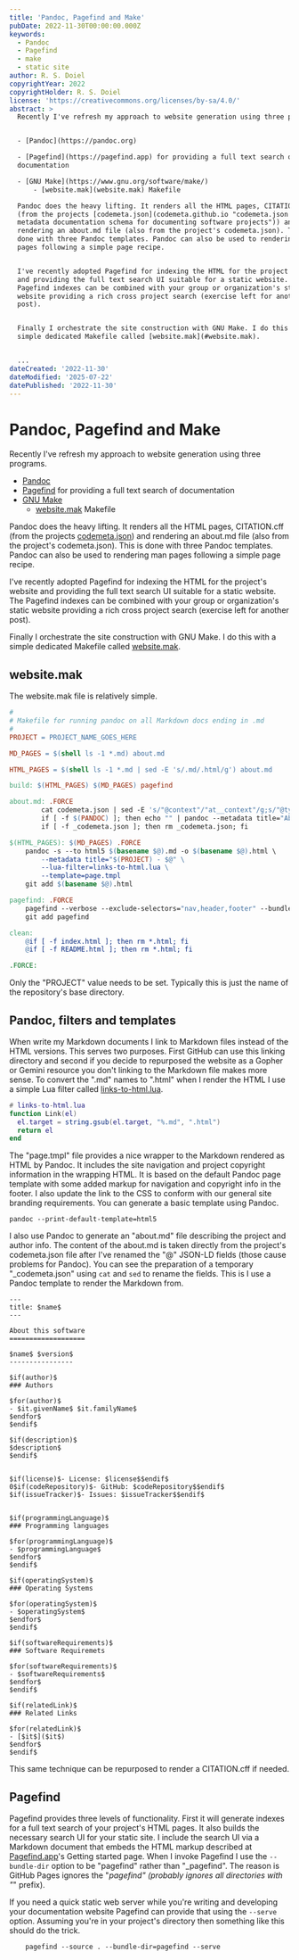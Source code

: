 ```yaml
---
title: 'Pandoc, Pagefind and Make'
pubDate: 2022-11-30T00:00:00.000Z
keywords:
  - Pandoc
  - Pagefind
  - make
  - static site
author: R. S. Doiel
copyrightYear: 2022
copyrightHolder: R. S. Doiel
license: 'https://creativecommons.org/licenses/by-sa/4.0/'
abstract: >
  Recently I've refresh my approach to website generation using three programs.


  - [Pandoc](https://pandoc.org)

  - [Pagefind](https://pagefind.app) for providing a full text search of
  documentation

  - [GNU Make](https://www.gnu.org/software/make/)
      - [website.mak](website.mak) Makefile

  Pandoc does the heavy lifting. It renders all the HTML pages, CITATION.cff
  (from the projects [codemeta.json](codemeta.github.io "codemeta.json is a
  metadata documentation schema for documenting software projects")) and
  rendering an about.md file (also from the project's codemeta.json). This is
  done with three Pandoc templates. Pandoc can also be used to rendering man
  pages following a simple page recipe.


  I've recently adopted Pagefind for indexing the HTML for the project's website
  and providing the full text search UI suitable for a static website. The
  Pagefind indexes can be combined with your group or organization's static
  website providing a rich cross project search (exercise left for another
  post).


  Finally I orchestrate the site construction with GNU Make. I do this with a
  simple dedicated Makefile called [website.mak](#website.mak).


  ...
dateCreated: '2022-11-30'
dateModified: '2025-07-22'
datePublished: '2022-11-30'
---
```


# Pandoc, Pagefind and Make

Recently I've refresh my approach to website generation using three programs.

- [Pandoc](https://pandoc.org)
- [Pagefind](https://pagefind.app) for providing a full text search of documentation
- [GNU Make](https://www.gnu.org/software/make/)
    - [website.mak](website.mak) Makefile

Pandoc does the heavy lifting. It renders all the HTML pages, CITATION.cff (from the projects [codemeta.json](codemeta.github.io "codemeta.json is a metadata documentation schema for documenting software projects")) and rendering an about.md file (also from the project's codemeta.json). This is done with three Pandoc templates. Pandoc can also be used to rendering man pages following a simple page recipe.

I've recently adopted Pagefind for indexing the HTML for the project's website and providing the full text search UI suitable for a static website. The Pagefind indexes can be combined with your group or organization's static website providing a rich cross project search (exercise left for another post).

Finally I orchestrate the site construction with GNU Make. I do this with a simple dedicated Makefile called [website.mak](#website.mak).


## website.mak

The website.mak file is relatively simple.

```makefile
#
# Makefile for running pandoc on all Markdown docs ending in .md
#
PROJECT = PROJECT_NAME_GOES_HERE

MD_PAGES = $(shell ls -1 *.md) about.md

HTML_PAGES = $(shell ls -1 *.md | sed -E 's/.md/.html/g') about.md

build: $(HTML_PAGES) $(MD_PAGES) pagefind

about.md: .FORCE
        cat codemeta.json | sed -E 's/"@context"/"at__context"/g;s/"@type"/"at__type"/g;s/"@id"/"at__id"/g' >_codemeta.json
        if [ -f $(PANDOC) ]; then echo "" | pandoc --metadata title="About $(PROJECT)" --metadata-file=_codemeta.json --template codemeta-md.tmpl >about.md; fi
        if [ -f _codemeta.json ]; then rm _codemeta.json; fi

$(HTML_PAGES): $(MD_PAGES) .FORCE
	pandoc -s --to html5 $(basename $@).md -o $(basename $@).html \
		--metadata title="$(PROJECT) - $@" \
	    --lua-filter=links-to-html.lua \
	    --template=page.tmpl
	git add $(basename $@).html

pagefind: .FORCE
	pagefind --verbose --exclude-selectors="nav,header,footer" --bundle-dir ./pagefind --source .
	git add pagefind

clean:
	@if [ -f index.html ]; then rm *.html; fi
	@if [ -f README.html ]; then rm *.html; fi

.FORCE:
```

Only the "PROJECT" value needs to be set. Typically this is just the name of the repository's base directory.

## Pandoc, filters and templates

When write my Markdown documents I link to Markdown files instead of the HTML versions. This serves two purposes. First GitHub can use this linking directory and second if you decide to repurposed the website as a Gopher or Gemini resource
you don't linking to the Markdown file makes more sense.  To convert the ".md" names to ".html" when I render the HTML I use a simple Lua filter called [links-to-html.lua](https://stackoverflow.com/questions/40993488/convert-markdown-links-to-html-with-pandoc#49396058 "see the stackoverflow answer that shows this technique").

```lua
# links-to-html.lua
function Link(el)
  el.target = string.gsub(el.target, "%.md", ".html")
  return el
end
```

The "page.tmpl" file provides a nice wrapper to the Markdown rendered as HTML by Pandoc. It includes the site navigation and project copyright information in the wrapping HTML. It is based on the default Pandoc page template with some added markup for navigation and copyright info in the footer. I also update the link to the CSS to conform with our general site branding requirements. You can generate a basic template using Pandoc.

```shell
pandoc --print-default-template=html5
```

I also use Pandoc to generate an "about.md" file describing the project and author info.  The content of the about.md is taken directly from the project's codemeta.json file after I've renamed the "@" JSON-LD fields (those cause problems for Pandoc). You can see the preparation of a temporary "_codemeta.json" using `cat` and `sed` to rename the fields. This is I use a Pandoc template to render the Markdown from.

```pandoc
---
title: $name$
---

About this software
===================

$name$ $version$
----------------

$if(author)$
### Authors

$for(author)$
- $it.givenName$ $it.familyName$
$endfor$
$endif$

$if(description)$
$description$
$endif$


$if(license)$- License: $license$$endif$
0$if(codeRepository)$- GitHub: $codeRepository$$endif$
$if(issueTracker)$- Issues: $issueTracker$$endif$


$if(programmingLanguage)$
### Programming languages

$for(programmingLanguage)$
- $programmingLanguage$
$endfor$
$endif$

$if(operatingSystem)$
### Operating Systems

$for(operatingSystem)$
- $operatingSystem$
$endfor$
$endif$

$if(softwareRequirements)$
### Software Requiremets

$for(softwareRequirements)$
- $softwareRequirements$
$endfor$
$endif$

$if(relatedLink)$
### Related Links

$for(relatedLink)$
- [$it$]($it$)
$endfor$
$endif$
```

This same technique can be repurposed to render a CITATION.cff if needed.

## Pagefind

Pagefind provides three levels of functionality. First it will generate indexes for a full text search of your
project's HTML pages. It also builds the necessary search UI for your static site. I include the search UI via a
Markdown document that embeds the HTML markup described at [Pagefind.app](https://pagefind.app/docs/)'s Getting started
page.  When I invoke Pagefind I use the `--bundle-dir` option to be "pagefind" rather than "_pagefind".  The reason is GitHub Pages ignores the "_pagefind" (probably ignores all directories with "_" prefix).

If you need a quick static web server while you're writing and developing your documentation website Pagefind can
provide that using the `--serve` option. Assuming you're in your project's directory then something like this should do the trick.

```shell
    pagefind --source . --bundle-dir=pagefind --serve
```
